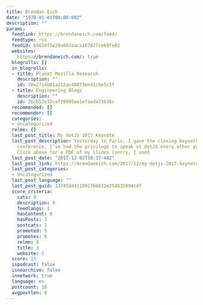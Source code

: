 ```yaml
---
title: Brendan Eich
date: "1970-01-01T00:00:00Z"
description: ""
params:
  feedlink: https://brendaneich.com/feed/
  feedtype: rss
  feedid: b963df5e29a082eaca167677ce69fe02
  websites:
    https://brendaneich.com/: true
  blogrolls: []
  in_blogrolls:
  - title: Planet Mozilla Research
    description: ""
    id: 38a2714b81a212ac48873ee41c6e5c1f
  - title: Engineering Blogs
    description: ""
    id: 26cb52e32caff9995ee1efaeda73638c
  recommended: []
  recommender: []
  categories:
  - Uncategorized
  relme: {}
  last_post_title: My dotJS 2017 Keynote
  last_post_description: Yesterday in Paris, I gave the closing keynote at the dotJS
    conference. I’ve had the privilege to speak at dotJS every other year since 2013.
    Click above for a PDF of my slides (sorry, I used
  last_post_date: "2017-12-02T18:37:48Z"
  last_post_link: https://brendaneich.com/2017/12/my-dotjs-2017-keynote/
  last_post_categories:
  - Uncategorized
  last_post_language: ""
  last_post_guid: 137458d41199176b631e254832094cdf
  score_criteria:
    cats: 0
    description: 0
    feedlangs: 1
    hasContent: 0
    hasPosts: 3
    postcats: 1
    promoted: 5
    promotes: 0
    relme: 0
    title: 3
    website: 2
  score: 15
  ispodcast: false
  isnoarchive: false
  innetwork: true
  language: en
  postcount: 10
  avgpostlen: 0
---
```


